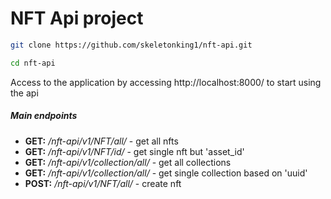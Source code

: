 # NFT Api project

```bash
git clone https://github.com/skeletonking1/nft-api.git
```

```bash
cd nft-api

```

Access to the application by accessing http://localhost:8000/ to start using the api

##### Main endpoints

- **GET:** _/nft-api/v1/NFT/all/_ - get all nfts
- **GET:** _/nft-api/v1/NFT/id/_ - get single nft but 'asset_id'
- **GET:** _/nft-api/v1/collection/all/_ - get all collections
- **GET:** _/nft-api/v1/collection/all/_ - get single collection based on 'uuid'
- **POST:** _/nft-api/v1/NFT/all/_ - create nft

